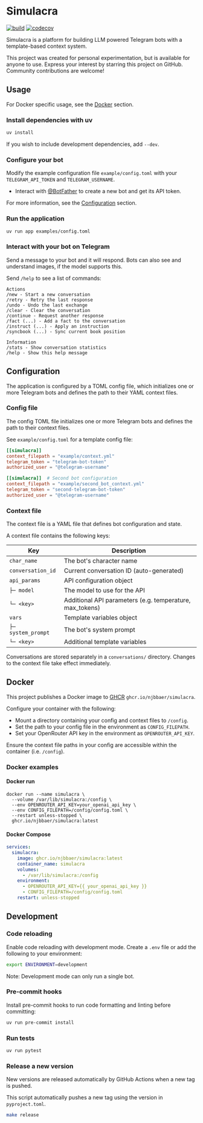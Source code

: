 # Simulacra

[![build](https://github.com/njbbaer/simulacra/actions/workflows/build.yml/badge.svg?branch=master)](https://github.com/njbbaer/simulacra/actions/workflows/build.yml)
[![codecov](https://codecov.io/gh/njbbaer/simulacra/graph/badge.svg?token=F6D6YPZLZC)](https://codecov.io/gh/njbbaer/simulacra)

Simulacra is a platform for building LLM powered Telegram bots with a template-based context system.

This project was created for personal experimentation, but is available for anyone to use. Express your interest by starring this project on GitHub. Community contributions are welcome!

## Usage

For Docker specific usage, see the [Docker](#docker) section.

### Install dependencies with uv

```sh
uv install
```

If you wish to include development dependencies, add `--dev`.

### Configure your bot

Modify the example configuration file `example/config.toml` with your `TELEGRAM_API_TOKEN` and `TELEGRAM_USERNAME`.

- Interact with [@BotFather](https://t.me/botfather) to create a new bot and get its API token.

For more information, see the [Configuration](#configuration) section.

### Run the application

```sh
uv run app examples/config.toml
```

### Interact with your bot on Telegram

Send a message to your bot and it will respond.
Bots can also see and understand images, if the model supports this.

Send `/help` to see a list of commands:

```text
Actions
/new - Start a new conversation
/retry - Retry the last response
/undo - Undo the last exchange
/clear - Clear the conversation
/continue - Request another response
/fact (...) - Add a fact to the conversation
/instruct (...) - Apply an instruction
/syncbook (...) - Sync current book position

Information
/stats - Show conversation statistics
/help - Show this help message
```

## Configuration

The application is configured by a TOML config file, which initializes one or more Telegram bots and defines the path to their YAML context files.

### Config file

The config TOML file initializes one or more Telegram bots and defines the path to their context files.

See `example/config.toml` for a template config file:

```toml
[[simulacra]]
context_filepath = "example/context.yml"
telegram_token = "telegram-bot-token"
authorized_user = "@telegram-username"

[[simulacra]]  # Second bot configuration
context_filepath = "example/second_bot_context.yml"
telegram_token = "second-telegram-bot-token"
authorized_user = "@telegram-username"
```

### Context file

The context file is a YAML file that defines bot configuration and state.

A context file contains the following keys:

| Key | Description |
|-----|-------------|
| `char_name` | The bot's character name |
| `conversation_id` | Current conversation ID (auto-generated) |
| `api_params` | API configuration object |
| `├─ model` | The model to use for the API |
| `└─ <key>` | Additional API parameters (e.g. temperature, max_tokens) |
| `vars` | Template variables object |
| `├─ system_prompt` | The bot's system prompt |
| `└─ <key>` | Additional template variables |

Conversations are stored separately in a `conversations/` directory. Changes to the context file take effect immediately.

## Docker

This project publishes a Docker image to [GHCR](https://github.com/njbbaer/simulacra/pkgs/container/simulacra) `ghcr.io/njbbaer/simulacra`.

Configure your container with the following:

- Mount a directory containing your config and context files to `/config`.
- Set the path to your config file in the environment as `CONFIG_FILEPATH`.
- Set your OpenRouter API key in the environment as `OPENROUTER_API_KEY`.

Ensure the context file paths in your config are accessible within the container (i.e. `/config`).

### Docker examples

#### Docker run

```shell
docker run --name simulacra \
  --volume /var/lib/simulacra:/config \
  --env OPENROUTER_API_KEY=your_openai_api_key \
  --env CONFIG_FILEPATH=/config/config.toml \
  --restart unless-stopped \
  ghcr.io/njbbaer/simulacra:latest
```

#### Docker Compose

```yaml
services:
  simulacra:
    image: ghcr.io/njbbaer/simulacra:latest
    container_name: simulacra
    volumes:
      - /var/lib/simulacra:/config
    environment:
      - OPENROUTER_API_KEY={{ your_openai_api_key }}
      - CONFIG_FILEPATH=/config/config.toml
    restart: unless-stopped
```

## Development

### Code reloading

Enable code reloading with development mode. Create a `.env` file or add the following to your environment:

```sh
export ENVIRONMENT=development
```

Note: Development mode can only run a single bot.

### Pre-commit hooks

Install pre-commit hooks to run code formatting and linting before committing:

```sh
uv run pre-commit install
```

### Run tests

```sh
uv run pytest
```

### Release a new version

New versions are released automatically by GitHub Actions when a new tag is pushed.

This script automatically pushes a new tag using the version in `pyproject.toml`.

```sh
make release
```
